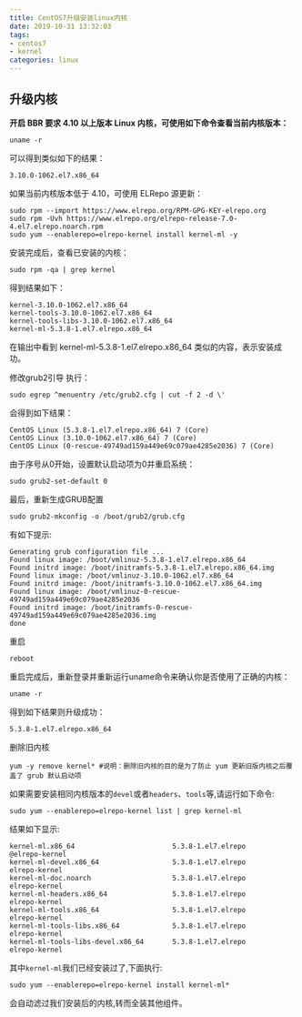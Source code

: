 ```yaml
---
title: CentOS7升级安装linux内核
date: 2019-10-31 13:32:03
tags: 
- centos7
- kernel
categories: linux
---
```


## 升级内核

**开启 BBR 要求 4.10 以上版本 Linux 内核，可使用如下命令查看当前内核版本：**

    uname -r

可以得到类似如下的结果：

    3.10.0-1062.el7.x86_64

如果当前内核版本低于 4.10，可使用 ELRepo 源更新：

    sudo rpm --import https://www.elrepo.org/RPM-GPG-KEY-elrepo.org    
    sudo rpm -Uvh https://www.elrepo.org/elrepo-release-7.0-4.el7.elrepo.noarch.rpm
    sudo yum --enablerepo=elrepo-kernel install kernel-ml -y

安装完成后，查看已安装的内核：

    sudo rpm -qa | grep kernel

得到结果如下：

    kernel-3.10.0-1062.el7.x86_64
    kernel-tools-3.10.0-1062.el7.x86_64
    kernel-tools-libs-3.10.0-1062.el7.x86_64
    kernel-ml-5.3.8-1.el7.elrepo.x86_64

在输出中看到 kernel-ml-5.3.8-1.el7.elrepo.x86_64 类似的内容，表示安装成功。

修改grub2引导
执行：

    sudo egrep ^menuentry /etc/grub2.cfg | cut -f 2 -d \'

会得到如下结果：

    CentOS Linux (5.3.8-1.el7.elrepo.x86_64) 7 (Core)
    CentOS Linux (3.10.0-1062.el7.x86_64) 7 (Core)
    CentOS Linux (0-rescue-49749ad159a449e69c079ae4285e2036) 7 (Core)

由于序号从0开始，设置默认启动项为0并重启系统：

    sudo grub2-set-default 0

最后，重新生成GRUB配置

    sudo grub2-mkconfig -o /boot/grub2/grub.cfg

有如下提示:

    Generating grub configuration file ...
    Found linux image: /boot/vmlinuz-5.3.8-1.el7.elrepo.x86_64
    Found initrd image: /boot/initramfs-5.3.8-1.el7.elrepo.x86_64.img
    Found linux image: /boot/vmlinuz-3.10.0-1062.el7.x86_64
    Found initrd image: /boot/initramfs-3.10.0-1062.el7.x86_64.img
    Found linux image: /boot/vmlinuz-0-rescue-49749ad159a449e69c079ae4285e2036
    Found initrd image: /boot/initramfs-0-rescue-49749ad159a449e69c079ae4285e2036.img
    done

重启

    reboot

重启完成后，重新登录并重新运行uname命令来确认你是否使用了正确的内核：

    uname -r

得到如下结果则升级成功：

    5.3.8-1.el7.elrepo.x86_64

删除旧内核 

    yum -y remove kernel* #说明：删除旧内核的目的是为了防止 yum 更新旧版内核之后覆盖了 grub 默认启动项

如果需要安装相同内核版本的`devel`或者`headers`、`tools`等,请运行如下命令:

    sudo yum --enablerepo=elrepo-kernel list | grep kernel-ml

结果如下显示:

    kernel-ml.x86_64                        5.3.8-1.el7.elrepo             @elrepo-kernel
    kernel-ml-devel.x86_64                  5.3.8-1.el7.elrepo             elrepo-kernel
    kernel-ml-doc.noarch                    5.3.8-1.el7.elrepo             elrepo-kernel
    kernel-ml-headers.x86_64                5.3.8-1.el7.elrepo             elrepo-kernel
    kernel-ml-tools.x86_64                  5.3.8-1.el7.elrepo             elrepo-kernel
    kernel-ml-tools-libs.x86_64             5.3.8-1.el7.elrepo             elrepo-kernel
    kernel-ml-tools-libs-devel.x86_64       5.3.8-1.el7.elrepo             elrepo-kernel

其中`kernel-ml`我们已经安装过了,下面执行:

    sudo yum --enablerepo=elrepo-kernel install kernel-ml*

会自动滤过我们安装后的内核,转而全装其他组件。
